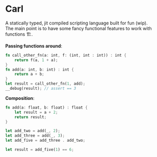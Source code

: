 # Carl

A statically typed, jit compiled scripting language built for fun (wip).<br>
The main point is to have some fancy functional features to work with functions 🏗️.

**Passing functions around**:
```rust
fn call_other_fn(a: int, f: (int, int : int)) : int {
    return f(a, 1 + a);
}
fn add(a: int, b: int) : int {
    return a + b;
}
let result = call_other_fn(1, add);
__debug(result); // assert == 3
```

**Composition**:
```rust
fn add(a: float, b: float) : float {
    let result = a + 2;
    return result;
}

let add_two = add(_, 2);
let add_three = add(_, 3);
let add_five = add_three . add_two;

let result = add_five(1) == 6;
```
